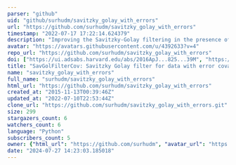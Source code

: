 ```yaml
---
parser: "github"
uid: "github/surhudm/savitzky_golay_with_errors"
url: "https://github.com/surhudm/savitzky_golay_with_errors"
timestamp: "2022-07-17 17:22:14.624379"
description: "Improving the Savitzky-Golay filtering in the presence of noisy data"
avatar: "https://avatars.githubusercontent.com/u/4392633?v=4"
repo_url: "https://github.com/surhudm/savitzky_golay_with_errors"
doi: ["https://ui.adsabs.harvard.edu/abs/2016ApJ...825...39M", "https://ui.adsabs.harvard.edu/abs/2016ascl.soft01012M/abstract"]
title: "SavGolFilterCov: Savitzky Golay filter for data with error covariance"
name: "savitzky_golay_with_errors"
full_name: "surhudm/savitzky_golay_with_errors"
html_url: "https://github.com/surhudm/savitzky_golay_with_errors"
created_at: "2015-11-13T00:39:46Z"
updated_at: "2022-07-10T22:53:44Z"
clone_url: "https://github.com/surhudm/savitzky_golay_with_errors.git"
size: 299
stargazers_count: 6
watchers_count: 6
language: "Python"
subscribers_count: 5
owner: {"html_url": "https://github.com/surhudm", "avatar_url": "https://avatars.githubusercontent.com/u/4392633?v=4", "login": "surhudm", "type": "User"}
date: "2024-07-27 14:23:03.185018"
---
```

